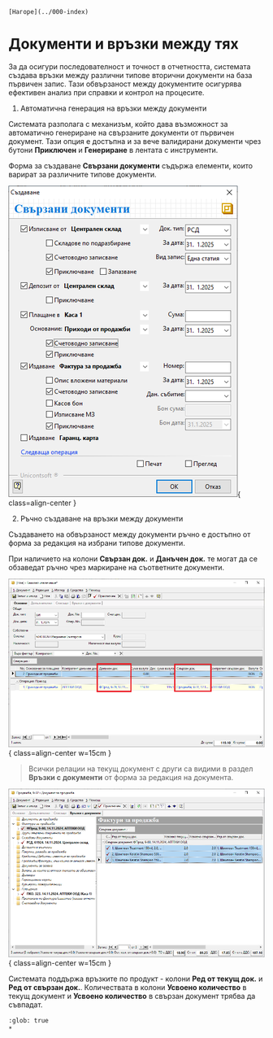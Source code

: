 ```{only} html
[Нагоре](../000-index)
```

# Документи и връзки между тях

За да осигури последователност и точност в отчетността, системата създава връзки между различни типове вторични документи на база първичен запис. Тази обвързаност между документите осигурява ефективен анализ при справки и контрол на процесите.   

1) Автоматична генерация на връзки между документи   

Системата разполага с механизъм, който дава възможност за автоматично генериране на свързаните документи от първичен документ. Тази опция е достъпна и за вече валидирани документи чрез бутони **Приключен** и **Генериране** в лентата с инструменти.  

Форма за създаване **Свързани документи** съдържа елементи, които варират за различните типове документи.  

![](901-row-crosses1.png){ class=align-center }

2) Ръчно създаване на връзки между документи  

Създаването на обвързаност между документи ръчно е достъпно от форма за редакция на избрани типове документи.  

При наличието на колони **Свързан док.** и **Данъчен док.** те могат да се обзаведат ръчно чрез маркиране на съответните документи.  

![](901-row-crosses2.png){ class=align-center w=15cm }

> Всички релации на текущ документ с други са видими в раздел **Връзки с документи** от форма за редакция на документа.  

![](901-row-crosses3.png){ class=align-center w=15cm }

Системата поддържа връзките по продукт - колони **Ред от текущ док.** и **Ред от свързан док.**. 
Количествата в колони **Усвоено количество** в текущ документ и **Усвоено количество** в свързан документ трябва да съвпадат.

```{toctree}
:glob: true
*
```
